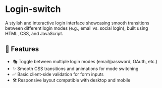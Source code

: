 # Login‑switch

A stylish and interactive login interface showcasing smooth transitions between different login modes (e.g., email vs. social login), built using HTML, CSS, and JavaScript.

## 🚀 Features

- 🎭 Toggle between multiple login modes (email/password, OAuth, etc.)  
- ✨ Smooth CSS transitions and animations for mode switching  
- ✅ Basic client-side validation for form inputs  
- 🛠️ Responsive layout compatible with desktop and mobile
